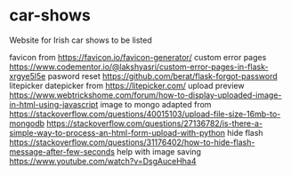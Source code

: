 # car-shows
Website for Irish car shows to be listed


favicon from https://favicon.io/favicon-generator/
custom error pages https://www.codementor.io/@lakshyasri/custom-error-pages-in-flask-xrgye5l5e
pasword reset https://github.com/berat/flask-forgot-password
litepicker datepicker from https://litepicker.com/
upload preview https://www.webtrickshome.com/forum/how-to-display-uploaded-image-in-html-using-javascript
image to mongo adapted from https://stackoverflow.com/questions/40015103/upload-file-size-16mb-to-mongodb
https://stackoverflow.com/questions/27136782/is-there-a-simple-way-to-process-an-html-form-upload-with-python
hide flash https://stackoverflow.com/questions/31176402/how-to-hide-flash-message-after-few-seconds
help with image saving https://www.youtube.com/watch?v=DsgAuceHha4
